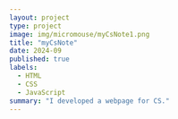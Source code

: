 ```yaml
---
layout: project
type: project
image: img/micromouse/myCsNote1.png
title: "myCsNote"
date: 2024-09
published: true
labels:
  - HTML
  - CSS
  - JavaScript
summary: "I developed a webpage for CS."
---
```


